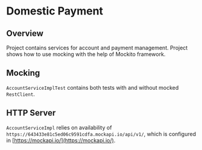 # Domestic Payment

## Overview
Project contains services for account and payment management.
Project shows how to use mocking with the help of Mockito framework.

## Mocking
`AccountServiceImplTest` contains both tests with and without mocked `RestClient`.

## HTTP Server
`AccountServiceImpl` relies on availability of `https://643433e81c5ed06c9591cdfa.mockapi.io/api/v1/`, which is configured in [https://mockapi.io/](https://mockapi.io/).
